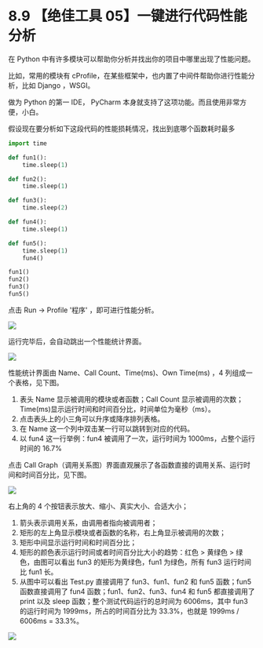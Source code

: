 # 8.9 【绝佳工具 05】一键进行代码性能分析



在 Python 中有许多模块可以帮助你分析并找出你的项目中哪里出现了性能问题。

比如，常用的模块有 cProfile，在某些框架中，也内置了中间件帮助你进行性能分析，比如 Django ，WSGI。

做为 Python 的第一 IDE， PyCharm 本身就支持了这项功能。而且使用非常方便，小白。

假设现在要分析如下这段代码的性能损耗情况，找出到底哪个函数耗时最多

```python
import time

def fun1():
    time.sleep(1)

def fun2():
    time.sleep(1)

def fun3():
    time.sleep(2)

def fun4():
    time.sleep(1)

def fun5():
    time.sleep(1)
    fun4()

fun1()
fun2()
fun3()
fun5()
```

点击 Run -> Profile '程序' ，即可进行性能分析。

![](http://image.iswbm.com/20190507222856.png)

运行完毕后，会自动跳出一个性能统计界面。

![](http://image.iswbm.com/20190507222119.png)

性能统计界面由 Name、Call Count、Time(ms)、Own Time(ms) ，4 列组成一个表格，见下图。

1. 表头 Name 显示被调用的模块或者函数；Call Count 显示被调用的次数；Time(ms)显示运行时间和时间百分比，时间单位为毫秒（ms）。
2. 点击表头上的小三角可以升序或降序排列表格。
3. 在 Name 这一个列中双击某一行可以跳转到对应的代码。
4. 以 fun4 这一行举例：fun4 被调用了一次，运行时间为 1000ms，占整个运行时间的 16.7%

点击 Call Graph（调用关系图）界面直观展示了各函数直接的调用关系、运行时间和时间百分比，见下图。

![](http://image.iswbm.com/20190507223313.png)

右上角的 4 个按钮表示放大、缩小、真实大小、合适大小；

1. 箭头表示调用关系，由调用者指向被调用者；
2. 矩形的左上角显示模块或者函数的名称，右上角显示被调用的次数；
3. 矩形中间显示运行时间和时间百分比；
4. 矩形的颜色表示运行时间或者时间百分比大小的趋势：红色 > 黄绿色 > 绿色，由图可以看出 fun3 的矩形为黄绿色，fun1 为绿色，所有 fun3 运行时间比 fun1 长。
5. 从图中可以看出 Test.py 直接调用了 fun3、fun1、fun2 和 fun5 函数；fun5 函数直接调用了 fun4 函数；fun1、fun2、fun3、fun4 和 fun5 都直接调用了 print 以及 sleep 函数；整个测试代码运行的总时间为 6006ms，其中 fun3 的运行时间为 1999ms，所占的时间百分比为 33.3%，也就是 1999ms /  6006ms = 33.3%。



![](https://open.weixin.qq.com/qr/code?username=idealyard)